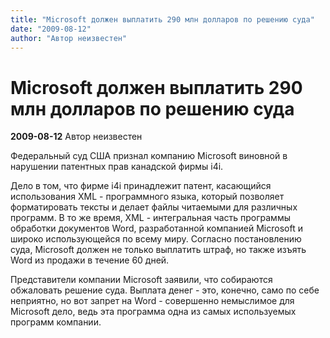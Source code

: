 ```yaml
---
title: "Microsoft должен выплатить 290 млн долларов по решению суда"
date: "2009-08-12"
author: "Автор неизвестен"
---
```


# Microsoft должен выплатить 290 млн долларов по решению суда

**2009-08-12** Автор неизвестен

Федеральный суд США признал компанию Microsoft виновной в нарушении патентных прав канадской фирмы i4i.

Дело в том, что фирме i4i принадлежит патент, касающийся использования XML - программного языка, который позволяет форматировать тексты и делает файлы читаемыми для различных программ. В то же время, XML - интегральная часть программы обработки документов Word, разработанной компанией Microsoft и широко использующейся по всему миру. Согласно постановлению суда, Microsoft должен не только выплатить штраф, но также изъять Word из продажи в течение 60 дней.

Представители компании Microsoft заявили, что собираются обжаловать решение суда. Выплата денег - это, конечно, само по себе неприятно, но вот запрет на Word - совершенно немыслимое для Microsoft дело, ведь эта программа одна из самых используемых программ компании.